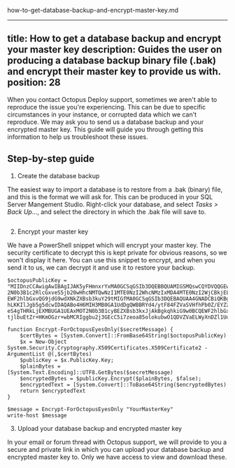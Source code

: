 how-to-get-database-backup-and-encrypt-master-key.md

---
title: How to get a database backup and encrypt your master key
description: Guides the user on producing a database backup binary file (.bak) and encrypt their master key to provide us with.
position: 28
---

When you contact Octopus Deploy support, sometimes we aren't able to reproduce the issue you're experiencing. This can be due to specific circumstances in your instance, or corrupted data which we can't reproduce. We may ask you to send us a database backup and your encrypted master key. This guide will guide you through getting this information to help us troubleshoot these issues.

## Step-by-step guide

1. Create the database backup

The easiest way to import a database is to restore from a .bak (binary) file, and this is the format we will ask for. This can be produced in your SQL Server Mangement Studio. Right-click your database, and select *Tasks > Back Up...*, and select the directory in which the .bak file will save to.

![]()

2. Encrypt your master key

We have a PowerShell snippet which will encrypt your master key. The security certificate to decrypt this is kept private for obvious reasons, so we won't display it here. You can use this snippet to encrypt, and when you send it to us, we can decrypt it and use it to restore your backup.

```
$octopusPublicKey = "MIIDnzCCAwigAwIBAgIJAK5yFHmnxrYxMA0GCSqGSIb3DQEBBQUAMIGSMQswCQYDVQQGEwJBVTEMMAoGA1UECBMDUUxEMREwDwYDVQQHEwhCcmlzYmFuZTEhMB8GA1UEChMYT2N0b3B1cyBEZXBsb3kgUHR5LiBMdGQuMRcwFQYDVQQDEw5PY3RvcHVzIERlcGxveTEmMCQGCSqGSIb3DQEJARYXaGVsbG9Ab
2N0b3B1c2RlcGxveS5jb20wHhcNMTQwNzI1MTE0NzI2WhcNMzIxMDA4MTE0NzI2WjCBkjELMAkGA1UEBhMCQVUxDDAKBgNVBAgTA1FMRDERMA8GA1UEBxMIQnJpc2JhbmUxITAfBgNVBAoTGE9jdG9wdXMgRGVwbG95IFB0eS4gTHRkLjEXMBUGA1UEAxMOT2N0b3B1cyBEZXBsb3kxJjAkBgkqhkiG9w0BCQ
EWF2hlbGxvQG9jdG9wdXNkZXBsb3kuY29tMIGfMA0GCSqGSIb3DQEBAQUAA4GNADCBiQKBgQDD532q7wcbDAE65sZn5kdWQEv+yFHTUn9wPXEfPztv1cc/xjLts6zuKcfcRVITyB+n02Rg/VAGpNdZeAIWTtptKLkcdttwf+xoySPF13jc7DSnYabGamRR/hqzn9QcLq87WHIQF8olecpokoTsdBfE6e3idR8
hLKKIlJgb5g5dcwIDAQABo4H6MIH3MB0GA1UdDgQWBBRYd4/ytF84FZVaSVHfhPb0Z/EYZzCBxwYDVR0jBIG/MIG8gBRYd4/ytF84FZVaSVHfhPb0Z/EYZ6GBmKSBlTCBkjELMAkGA1UEBhMCQVUxDDAKBgNVBAgTA1FMRDERMA8GA1UEBxMIQnJpc2JhbmUxITAfBgNVBAoTGE9jdG9wdXMgRGVwbG95IFB0
eS4gTHRkLjEXMBUGA1UEAxMOT2N0b3B1cyBEZXBsb3kxJjAkBgkqhkiG9w0BCQEWF2hlbGxvQG9jdG9wdXNkZXBsb3kuY29tggkArnIUeafGtjEwDAYDVR0TBAUwAwEB/zANBgkqhkiG9w0BAQUFAAOBgQAcEMAykQaazLd2ZewE7d+0PeIWv/YlZMIDeg5LF1/UtKMMCaaspN7rNA1lUPfjK/ofWh43s4R0J
tjlbuEtZr+HKmOGzr+wbMCRIggbu2j3GEcC5i7zeoa85olokubwO1QDVZVaELWyXnDZl1UoJ9VyGsV5pEAE571XS9oTUyUssQ=="
 
function Encrypt-ForOctopusEyesOnly($secretMessage) {
    $certBytes = [System.Convert]::FromBase64String($octopusPublicKey)
    $x = New-Object System.Security.Cryptography.X509Certificates.X509Certificate2 -ArgumentList @(,$certBytes)
    $publicKey = $x.PublicKey.Key;
    $plainBytes = [System.Text.Encoding]::UTF8.GetBytes($secretMessage)
    $encryptedBytes = $publicKey.Encrypt($plainBytes, $false);
    $encryptedText = [System.Convert]::ToBase64String($encryptedBytes)
    return $encryptedText
}
 
$message = Encrypt-ForOctopusEyesOnly "YourMasterKey"
write-host $message
```

3. Upload your database backup and encrypted master key

In your email or forum thread with Octopus support, we will provide to you a secure and private link in which you can upload your database backup and encrypted master key to. Only we have access to view and download these.

